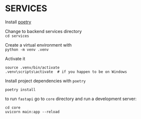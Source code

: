 # SERVICES

Install [poetry](https://python-poetry.org/docs/#installation)

Change to backend services directory  
`cd services`

Create a virtual environment with  
`python -m venv .venv`

Activate it  
```
source .venv/bin/activate
.venv\scripts\activate  # if you happen to be on Windows
```

Install project dependencies with `poetry`
```
poetry install
```

to run `fastapi` go to `core` directory and run a development server:
```
cd core
uvicorn main:app --reload
```
